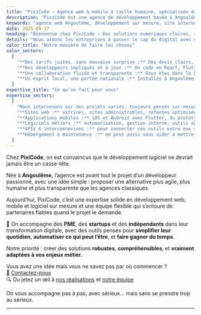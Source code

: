 ```yaml
---
title: "PixiCode – Agence web & mobile à taille humaine, spécialisée dans le sur-mesure"
description: "PixiCode est une agence de développement basée à Angoulême. Nous créons des sites web, applications mobiles et logiciels métiers pensés pour les indépendants, PME et startups. Une approche simple, humaine et technique, pour un résultat qui vous ressemble."
keywords: "agence web Angoulême, développement sur mesure, site internet, app mobile, freelance développeur, logiciel métier, création de site, PixiCode, transformation digitale"
date: 2025-09-17
heading: "Bienvenue chez PixiCode – Des solutions numériques claires, robustes et à votre image."
details: "Nous aidons les entreprises à passer le cap du digital avec des solutions techniques fiables, évolutives et surtout alignées avec leurs objectifs. Chez PixiCode, pas de jargon inutile, pas de surprise dans les devis : juste une vraie collaboration, un bon code, et des projets menés avec le sourire."
valor_title: "Notre manière de faire les choses"
valor_sectors:
  [
    "**Des tarifs justes, sans mauvaise surprise :** Des devis clairs, adaptés à votre budget, sans rogner sur la qualité.",
    "**Des développeurs impliqués et à jour :** On code en React, Flutter, Python, Node.js... mais surtout, on choisit la bonne techno pour chaque besoin.",
    "**Une collaboration fluide et transparente :** Vous êtes dans la boucle à chaque étape. Communication directe, livraisons régulières, écoute réelle.",
    "**Un esprit local, une portée nationale :** Installés à Angoulême, on accompagne des clients partout en France – toujours avec la même réactivité.",
  ]
expertise_title: "Ce qu’on fait pour vous"
expertise_sectors:
  [
    "Nous intervenons sur des projets variés, toujours pensés sur-mesure :",
    "**Sites web :** vitrines, sites administrables, refontes optimisées pour le SEO.",
    "**Applications mobiles :** iOS et Android avec Flutter, du prototype au store.",
    "**Logiciels métiers :** automatisation, gestion interne, outils spécifiques à votre activité.",
    "**APIs & interconnexions :** pour connecter vos outils entre eux sans friction.",
    "**Hébergement & maintenance :** on peut aussi vous aider à mettre en ligne et à garder votre outil performant.",
  ]
---
```


Chez **PixiCode**, on est convaincus que le développement logiciel ne devrait jamais être un casse-tête.

Née à **Angoulême**, l’agence est avant tout le projet d’un développeur passionné, avec une idée simple : proposer une alternative plus agile, plus humaine et plus transparente que les agences classiques.

Aujourd’hui, PixiCode, c’est une expertise solide en développement web, mobile et logiciel sur mesure et une équipe flexible qui s’entoure de partenaires fiables quand le projet le demande.

🎯 On accompagne des **PME**, des **startups** et des **indépendants** dans leur transformation digitale, avec des outils pensés pour **simplifier leur quotidien**, **automatiser ce qui peut l’être**, et **faire gagner du temps**.

Notre priorité : créer des solutions **robustes**, **compréhensibles**, et **vraiment adaptées à vos enjeux métier.**

Vous avez une idée mais vous ne savez pas par où commencer ?  
📩 [Contactez-nous](/contact)  
🔍 Ou jetez un œil à [nos réalisations](/portfolio) et [notre équipe](/team)

On vous accompagne pas à pas, avec sérieux… mais sans se prendre trop au sérieux.

---
